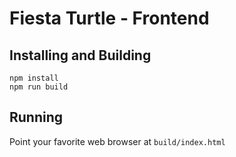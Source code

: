 # Fiesta Turtle - Frontend

## Installing and Building

```
npm install
npm run build
```

## Running

Point your favorite web browser at `build/index.html`
